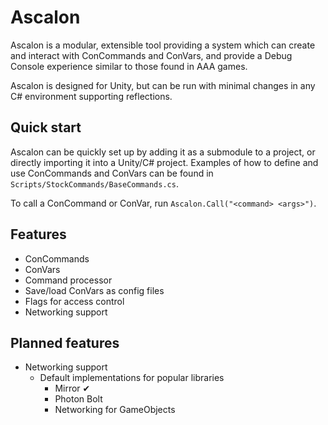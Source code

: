 # Ascalon
Ascalon is a modular, extensible tool providing a system which can create and interact with ConCommands and ConVars, and provide a Debug Console experience similar to those found in AAA games.

Ascalon is designed for Unity, but can be run with minimal changes in any C# environment supporting reflections.

## Quick start
Ascalon can be quickly set up by adding it as a submodule to a project, or directly importing it into a Unity/C# project. Examples of how to define and use ConCommands and ConVars can be found in `Scripts/StockCommands/BaseCommands.cs`.

To call a ConCommand or ConVar, run `Ascalon.Call("<command> <args>")`.

## Features
- ConCommands
- ConVars
- Command processor
- Save/load ConVars as config files
- Flags for access control
- Networking support

## Planned features
- Networking support
    - Default implementations for popular libraries
        - Mirror ✔
        - Photon Bolt
        - Networking for GameObjects
